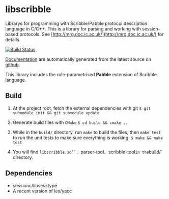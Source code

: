 libscribble
===========

Librarys for programming with Scribble/Pabble protocol description
language in C/C++.
This is a library for parsing and working with session-based protocols.
See [http://mrg.doc.ic.ac.uk/](http://mrg.doc.ic.ac.uk/) for details.

[![Build Status](https://travis-ci.org/sessionc/libscribble.svg)](https://travis-ci.org/sessionc/libscribble?branch=v2.0)

[Documentation](http://sessionc.github.io/libscribble) are automatically
generated from the latest source on
[github](https://github.com/sessionc/libscribble/tree/v2.0).

This library includes the role-parametrised **Pabble** extension of Scribble language.

## Build

1. At the project root, fetch the external dependencies with git
   `$ git submodule init && git submodule update`

2. Generate build files with `CMake`
   `$ cd build && cmake ..`

3. While in the `build/` directory, run `make` to build the files,
   then `make test` to run the unit tests to make sure everything is working.
   `$ make && make test`

4. You will find `libscribble.so``, `parser-tool`, `scribble-tool` in the `build/` directory.

## Dependencies

 * sessionc/libsesstype
 * A recent version of lex/yacc
